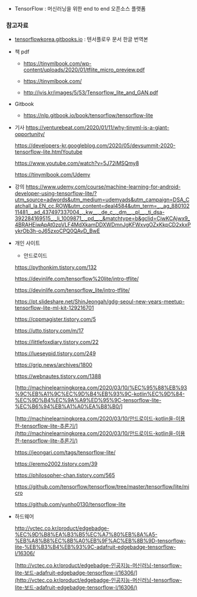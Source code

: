 

- TensorFlow : 머신러닝을 위한 end to end 오픈소스 플랫폼

  



### 참고자료



- [tensorflowkorea.gitbooks.io](http://tensorflowkorea.gitbooks.io/) : 텐서플로우 문서 한글 번역본



- 책 pdf

  - https://tinymlbook.com/wp-content/uploads/2020/01/tflite_micro_preview.pdf

  - https://tinymlbook.com/

  - http://ivis.kr/images/5/53/Tensorflow_lite_and_GAN.pdf

    

- Gitbook

  - https://nlp.gitbook.io/book/tensorflow/tensorflow-lite

  

- 기사
  https://venturebeat.com/2020/01/11/why-tinyml-is-a-giant-opportunity/  

  https://developers-kr.googleblog.com/2020/05/devsummit-2020-tensorflow-lite.htmlYoutube  

  https://www.youtube.com/watch?v=5J72iMSQmy8  

  https://tinymlbook.com/Udemy  

  

- 강의
  https://www.udemy.com/course/machine-learning-for-android-developer-using-tensorflow-lite/?utm_source=adwords&utm_medium=udemyads&utm_campaign=DSA_Catchall_la.EN_cc.ROW&utm_content=deal4584&utm_term=_._ag_88010211481_._ad_437497337004_._kw__._de_c_._dm__._pl__._ti_dsa-392284169515_._li_1009871_._pd__._&matchtype=b&gclid=CjwKCAjwx9_4BRAHEiwApAt0zpVLF4MdXkamDDXWDmnJgKFWxvgOZxKkpCD2xkxPykrOb3h-oJ65zxoCPQ0QAvD_BwE

  

- 개인 사이트

  - 안드로이드

  https://pythonkim.tistory.com/132

  https://devinlife.com/tensorflow%20lite/intro-tflite/

  https://devinlife.com/tensorflow_lite/intro-tflite/

  https://pt.slideshare.net/ShinJeongah/gdg-seoul-new-years-meetup-tensorflow-lite-ml-kit-129216701

  https://cppmagister.tistory.com/5

  https://utto.tistory.com/m/17

  https://littlefoxdiary.tistory.com/22

  https://lueseypid.tistory.com/249

  https://grip.news/archives/1800

  https://webnautes.tistory.com/1388

  [http://machinelearningkorea.com/2020/03/10/%EC%95%88%EB%93%9C%EB%A1%9C%EC%9D%B4%EB%93%9C-kotlin%EC%9D%84-%EC%9D%B4%EC%9A%A9%ED%95%9C-tensorflow-lite-%EC%B6%94%EB%A1%A0%EA%B8%B0/]

  [http://machinelearningkorea.com/2020/03/10/안드로이드-kotlin을-이용한-tensorflow-lite-추론기/](http://machinelearningkorea.com/2020/03/10/안드로이드-kotlin을-이용한-tensorflow-lite-추론기/)

  https://jeongari.com/tags/tensorflow-lite/

  https://eremo2002.tistory.com/39

  https://philosopher-chan.tistory.com/565

  https://github.com/tensorflow/tensorflow/tree/master/tensorflow/lite/micro

  https://github.com/yunho0130/tensorflow-lite

  

  

- 하드웨어

  http://vctec.co.kr/product/edgebadge-%EC%9D%B8%EA%B3%B5%EC%A7%80%EB%8A%A5-%EB%A8%B8%EC%8B%A0%EB%9F%AC%EB%8B%9D-tensorflow-lite-%EB%B3%B4%EB%93%9C-adafruit-edgebadge-tensorflow-l/16306/

  [http://vctec.co.kr/product/edgebadge-인공지능-머신러닝-tensorflow-lite-보드-adafruit-edgebadge-tensorflow-l/16306/](http://vctec.co.kr/product/edgebadge-인공지능-머신러닝-tensorflow-lite-보드-adafruit-edgebadge-tensorflow-l/16306/)

